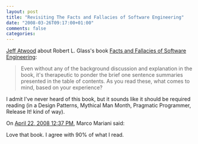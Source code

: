 ```yaml
---
layout: post
title: "Revisiting The Facts and Fallacies of Software Engineering"
date: "2008-03-26T09:17:00+01:00"
comments: false
categories: 
---
```


<p><a href="http://www.codinghorror.com/blog/archives/001083.html">Jeff Atwood</a> about Robert L. Glass's book <a href="http://www.amazon.com/exec/obidos/ASIN/0321117425/codinghorror-20" title="Facts and Fallacies of Software Engineering">Facts and Fallacies of Software Engineering</a>:</p>

<blockquote>
<p>Even without any of the background discussion and explanation in the book, it's therapeutic to ponder the brief one sentence summaries presented in the table of contents. As you read these, what comes to mind, based on your experience?</p>
</blockquote>

<p>I admit I've never heard of this book, but it sounds like it should be required reading (in a Design Patterns, Mythical Man Month, Pragmatic Programmer, Release It! kind of way).</p>

<section class="comments">



<div class="comment" id="comment-1685">
On <a href="#comment-1685" title="Permalink to this comment">April 22, 2008 12:37 PM</a>, Marco Mariani
said:
<p>Love that book. I agree with 90% of what I read.</p>


</section>

